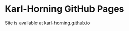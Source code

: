 # Karl-Horning GitHub Pages

Site is available at [karl-horning.github.io](https://karl-horning.github.io)
